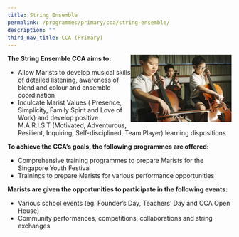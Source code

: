```yaml
---
title: String Ensemble
permalink: /programmes/primary/cca/string-ensemble/
description: ""
third_nav_title: CCA (Primary)
---
```

<img align="right" src="/images/CCA/Primary/String%20Ensemble_D1R1328.jpg" style="width:45%">


**The String Ensemble CCA aims to:**&nbsp;

*   Allow Marists to&nbsp;develop musical skills of detailed listening, awareness of blend and colour and ensemble coordination
*   Inculcate Marist Values ( Presence, Simplicity, Family Spirit and Love of Work) and develop positive M.A.R.I.S.T (Motivated, Adventurous, Resilient, Inquiring, Self-disciplined, Team Player) learning dispositions

**To achieve the CCA’s goals, the following programmes are offered:**&nbsp;

*   Comprehensive training programmes to prepare Marists for the Singapore Youth Festival
*   Trainings to prepare Marists for various performance opportunities

  

**Marists are given the opportunities to participate in the following events:**&nbsp;

*   Various school events (eg. Founder’s Day, Teachers’ Day and CCA Open House)
*   Community performances, competitions, collaborations and string exchanges